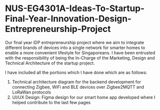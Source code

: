 # NUS-EG4301A-Ideas-To-Startup-Final-Year-Innovation-Design-Entrepreneurship-Project
Our final year iDP entrepreneurship project where we aim to integrate different brands of devices into a single network for smarter homes to enable a more convenient lifestyle for Singaporeans. I have been entrusted with the responsibility of being the In-Charge of the Marketing, Design and Technical Architecture of the startup project.

I have included all the portions which I have done which are as follows:

1. Technical architecture diagram for the backend development for connecting Zigbee, WiFi and BLE devices over Zigbee2MQTT and LoRaWan protocols 
2. UI/UX Design: Figma design for our smart home app developed where I helped contribute to the last few pages 
